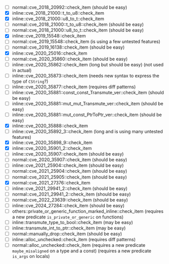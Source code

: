 - [ ] normal::cve_2018_20992::check_item (should be easy)
- [x] inline::cve_2018_21000::t_to_u8::check_item
- [x] inline::cve_2018_21000::u8_to_t::check_item
- [ ] normal::cve_2018_21000::t_to_u8::check_item (should be easy)
- [ ] normal::cve_2018_21000::u8_to_t::check_item (should be easy)
- [x] inline::cve_2019_15548::check_item
- [ ] normal::cve_2019_15548::check_item (is using a few untested features)
- [ ] normal::cve_2019_16138::check_item (should be easy)
- [x] inline::cve_2020_25016::check_item
- [ ] normal::cve_2020_35860::check_item (should be easy)
- [ ] inline::cve_2020_35862::check_item (long but should be easy) (not used in actual)
- [ ] inline::cve_2020_35873::check_item (needs new syntax to express the type of `CString`?)
- [ ] inline::cve_2020_35877::check_item (requires diff patterns)
- [ ] inline::cve_2020_35881::const_const_Transmute_ver::check_item (should be easy)
- [ ] inline::cve_2020_35881::mut_mut_Transmute_ver::check_item (should be easy)
- [ ] inline::cve_2020_35881::mut_const_PtrToPtr_ver::check_item (should be easy)
- [x] inline::cve_2020_35888::check_item
- [ ] inline::cve_2020_35892_3::check_item (long and is using many untested features)
- [x] inline::cve_2020_35898_9::check_item
- [x] inline::cve_2020_35901_2::check_item
- [ ] inline::cve_2020_35907::check_item (should be easy)
- [ ] normal::cve_2020_35907::check_item (should be easy)
- [ ] inline::cve_2021_25904::check_item (should be easy)
- [ ] normal::cve_2021_25904::check_item (should be easy)
- [ ] normal::cve_2021_25905::check_item (should be easy)
- [x] normal::cve_2021_27376::check_item
- [ ] inline::cve_2021_29941_2::check_item (should be easy)
- [ ] normal::cve_2021_29941_2::check_item (should be easy)
- [ ] normal::cve_2022_23639::check_item (should be easy)
- [ ] inline::cve_2024_27284::check_item (should be easy)
- [ ] others::private_or_generic_function_marked_inline::check_item (requires a new predicate `is_private_or_generic` on functions)
- [ ] inline::transmute_type_to_bool::check_item (may be easy)
- [ ] inline::transmute_int_to_ptr::check_item (may be easy)
- [ ] normal::manually_drop::check_item (should be easy)
- [ ] inline::alloc_unchecked::check_item (requires diff patterns)
- [ ] normal::alloc_unchecked::check_item (requires a new predicate `maybe_misaligned` on a type and a const) (requires a new predicate `is_args` on locals)